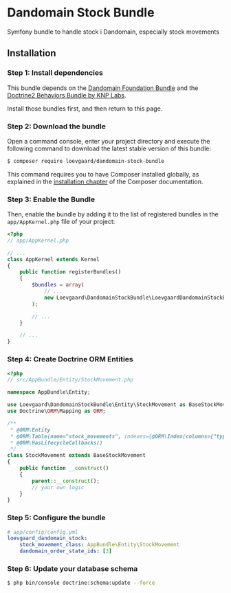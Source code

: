 # Dandomain Stock Bundle
Symfony bundle to handle stock i Dandomain, especially stock movements

## Installation

### Step 1: Install dependencies

This bundle depends on the [Dandomain Foundation Bundle](https://github.com/loevgaard/dandomain-foundation-bundle) and the [Doctrine2 Behaviors Bundle by KNP Labs](https://github.com/KnpLabs/DoctrineBehaviors).

Install those bundles first, and then return to this page.

### Step 2: Download the bundle

Open a command console, enter your project directory and execute the
following command to download the latest stable version of this bundle:

```bash
$ composer require loevgaard/dandomain-stock-bundle
```

This command requires you to have Composer installed globally, as explained
in the [installation chapter](https://getcomposer.org/doc/00-intro.md)
of the Composer documentation.

### Step 3: Enable the Bundle

Then, enable the bundle by adding it to the list of registered bundles
in the `app/AppKernel.php` file of your project:

```php
<?php
// app/AppKernel.php

// ...
class AppKernel extends Kernel
{
    public function registerBundles()
    {
        $bundles = array(
            // ...
            new Loevgaard\DandomainStockBundle\LoevgaardDandomainStockBundle(),
        );

        // ...
    }

    // ...
}
```

### Step 4: Create Doctrine ORM Entities

```php
<?php
// src/AppBundle/Entity/StockMovement.php

namespace AppBundle\Entity;

use Loevgaard\DandomainStockBundle\Entity\StockMovement as BaseStockMovement;
use Doctrine\ORM\Mapping as ORM;

/**
 * @ORM\Entity
 * @ORM\Table(name="stock_movements", indexes={@ORM\Index(columns={"type"})})
 * @ORM\HasLifecycleCallbacks()
 */
class StockMovement extends BaseStockMovement
{        
    public function __construct()
    {
        parent::__construct();
        // your own logic
    }
}
```

### Step 5: Configure the bundle
```yaml
# app/config/config.yml
loevgaard_dandomain_stock:
    stock_movement_class: AppBundle\Entity\StockMovement
    dandomain_order_state_ids: [3]
```

### Step 6: Update your database schema
```bash
$ php bin/console doctrine:schema:update --force
```